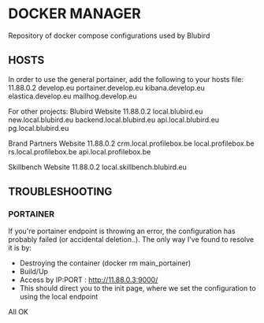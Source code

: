 # DOCKER MANAGER ##

Repository of docker compose configurations used by Blubird

## HOSTS

In order to use the general portainer, add the following to your hosts file:
11.88.0.2 develop.eu portainer.develop.eu kibana.develop.eu elastica.develop.eu mailhog.develop.eu

For other projects:
Blubird Website
11.88.0.2 local.blubird.eu new.local.blubird.eu backend.local.blubird.eu api.local.blubird.eu pg.local.blubird.eu

Brand Partners Website
11.88.0.2 crm.local.profilebox.be local.profilebox.be rs.local.profilebox.be api.local.profilebox.be

Skillbench Website
11.88.0.2 local.skillbench.blubird.eu

## TROUBLESHOOTING

### PORTAINER

If you're portainer endpoint is throwing an error, the configuration has probably failed (or accidental deletion..).
The only way I've found to resolve it is by:
* Destroying the container (docker rm main_portainer)
* Build/Up
* Access by IP:PORT : http://11.88.0.3:9000/
* This should direct you to the init page, where we set the configuration to using the local endpoint

All OK